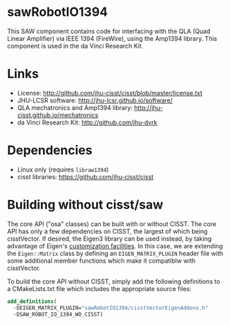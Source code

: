 sawRobotIO1394
==============

This SAW component contains code for interfacing with the QLA (Quad
Linear Amplifier) via IEEE 1394 (FireWire), using the Amp1394 library.
This component is used in the da Vinci Research Kit.

Links
=====
 * License: http://github.com/jhu-cisst/cisst/blob/master/license.txt
 * JHU-LCSR software: http://jhu-lcsr.github.io/software/
 * QLA mechatronics and Amp1394 library: http://jhu-cisst.github.io/mechatronics
 * da Vinci Research Kit: http://github.com/jhu-dvrk

Dependencies
============
 * Linux only (requires `libraw1394`)
 * cisst libraries: https://github.com/jhu-cisst/cisst

Building without cisst/saw
==========================

The core API ("osa" classes) can be built with or without CISST.
The core API has only a few dependencies on CISST, the largest of which being
cisstVector. If desired, the Eigen3 library can be used instead, by taking
advantage of Eigen's [customization
facilities](http://eigen.tuxfamily.org/dox-devel/TopicCustomizingEigen.html#ExtendingMatrixBase).
In this case, we are extending the `Eigen::Matrix` class by defining an
`EIGEN_MATRIX_PLUGIN` header file with some additional member functions which
make it compatiblw with cisstVector.

To build the core API without CISST, simply add the following definitions to a
CMakeLists.txt file which includes the appropriate source files:

```CMake
add_definitions(
  -DEIGEN_MATRIX_PLUGIN="sawRobotIO1394/cisstVectorEigenAddons.h"
  -DSAW_ROBOT_IO_1394_WO_CISST)
```
